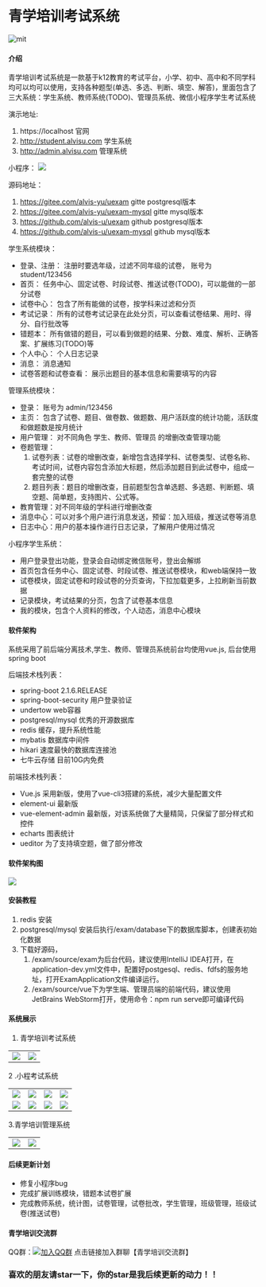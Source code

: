 # 青学培训考试系统
![mit](doc/image/LICENSE/mit.svg)
#### 介绍
青学培训考试系统是一款基于k12教育的考试平台，小学、初中、高中和不同学科均可以均可以使用，支持各种题型(单选、多选、判断、填空、解答)，里面包含了三大系统：学生系统、教师系统(TODO)、管理员系统、微信小程序学生考试系统

演示地址:  
   1. https://localhost       官网
   2. http://student.alvisu.com   学生系统
   3. http://admin.alvisu.com     管理系统

小程序：
![](doc/image/wx/code/1.jpg)

源码地址：
   1. https://gitee.com/alvis-yu/uexam       gitte   postgresql版本
   2. https://gitee.com/alvis-yu/uexam-mysql  gitte   mysql版本
   3. https://github.com/alvis-u/uexam        github  postgresql版本
   4. https://github.com/alvis-u/uexam-mysql  github  mysql版本

学生系统模块：
* 登录、注册： 注册时要选年级，过滤不同年级的试卷， 账号为student/123456
* 首页： 任务中心、固定试卷、时段试卷、推送试卷(TODO)，可以能做的一部分试卷
* 试卷中心： 包含了所有能做的试卷，按学科来过滤和分页
* 考试记录： 所有的试卷考试记录在此处分页，可以查看试卷结果、用时、得分、自行批改等
* 错题本： 所有做错的题目，可以看到做题的结果、分数、难度、解析、正确答案、扩展练习(TODO)等
* 个人中心： 个人日志记录
* 消息： 消息通知 
* 试卷答题和试卷查看： 展示出题目的基本信息和需要填写的内容

管理系统模块：
* 登录： 账号为 admin/123456
* 主页： 包含了试卷、题目、做卷数、做题数、用户活跃度的统计功能，活跃度和做题数是按月统计
* 用户管理： 对不同角色 学生、教师、管理员 的增删改查管理功能
* 卷题管理：
    1. 试卷列表：试卷的增删改查，新增包含选择学科、试卷类型、试卷名称、考试时间，试卷内容包含添加大标题，然后添加题目到此试卷中，组成一套完整的试卷
    2. 题目列表：题目的增删改查，目前题型包含单选题、多选题、判断题、填空题、简单题，支持图片、公式等。
* 教育管理：对不同年级的学科进行增删改查
* 消息中心：可以对多个用户进行消息发送，预留：加入班级，推送试卷等消息
* 日志中心：用户的基本操作进行日志记录，了解用户使用过情况

小程序学生系统：
* 用户登录登出功能，登录会自动绑定微信账号，登出会解绑
* 首页包含任务中心、固定试卷、时段试卷、推送试卷模块，和web端保持一致
* 试卷模块，固定试卷和时段试卷的分页查询，下拉加载更多，上拉刷新当前数据
* 记录模块，考试结果的分页，包含了试卷基本信息
* 我的模块，包含个人资料的修改，个人动态，消息中心模块


#### 软件架构
系统采用了前后端分离技术,学生、教师、管理员系统前台均使用vue.js, 后台使用spring boot

后端技术栈列表：
* spring-boot  2.1.6.RELEASE
* spring-boot-security 用户登录验证 
* undertow  web容器 
* postgresql/mysql 优秀的开源数据库
* redis 缓存，提升系统性能
* mybatis 数据库中间件
* hikari 速度最快的数据库连接池
* 七牛云存储 目前10G内免费

前端技术栈列表：
* Vue.js  采用新版，使用了vue-cli3搭建的系统，减少大量配置文件
* element-ui  最新版
* vue-element-admin 最新版，对该系统做了大量精简，只保留了部分样式和控件
* echarts 图表统计
* ueditor 为了支持填空题，做了部分修改

#### 软件架构图
![](doc/image/frame/1.png)

#### 安装教程
1. redis 安装
2. postgresql/mysql 安装后执行/exam/database下的数据库脚本，创建表初始化数据
3. 下载好源码，
   1. /exam/source/exam为后台代码，建议使用IntelliJ IDEA打开，在application-dev.yml文件中，配置好postgesql、redis、fdfs的服务地址，打开ExamApplication文件编译运行。
   2. /exam/source/vue下为学生端、管理员端的前端代码，建议使用JetBrains WebStorm打开，使用命令：npm run serve即可编译代码


#### 系统展示

1. 青学培训考试系统

<table>
    <tr>
        <td><img src="doc/image/student/2.png"/></td>
        <td><img src="doc/image/student/12.png"/></td>
    </tr>
</table>

2 .小程考试系统

<table>
    <tr>
        <td><img src="doc/image/wx/student/1.png"/></td>
        <td><img src="doc/image/wx/student/2.png"/></td>
        <td><img src="doc/image/wx/student/3.png"/></td>
        <td><img src="doc/image/wx/student/4.png"/></td>
    </tr>
    <tr>
        <td><img src="doc/image/wx/student/5.png"/></td>
        <td><img src="doc/image/wx/student/8.png"/></td>
        <td><img src="doc/image/wx/student/6.png"/></td>
        <td><img src="doc/image/wx/student/7.png"/></td>
    </tr>
</table>

3.青学培训管理系统

<table>
    <tr>
        <td><img src="doc/image/admin/12.png"/></td>
        <td><img src="doc/image/admin/13.png"/></td>
    </tr>
</table>


#### 后续更新计划
* 修复小程序bug
* 完成扩展训练模块，错题本试卷扩展
* 完成教师系统，统计图，试卷管理，试卷批改，学生管理，班级管理，班级试卷(推送试卷)

#### 青学培训交流群
   QQ群：[![加入QQ群](https://img.shields.io/badge/530136203-blue.svg)](https://jq.qq.com/?_wv=1027&k=5xc9pvX)  点击链接加入群聊【青学培训交流群】

### 喜欢的朋友请star一下，你的star是我后续更新的动力！！
     